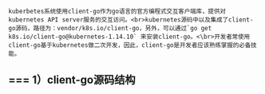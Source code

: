     kuberbetes系统使用client-go作为go语言的官方编程式交互客户端库，提供对kubernetes API server服务的交互访问。<br>kubernetes源码中以及集成了client-go源码，路径为：vendor/k8s.io/client-go，另外，可以通过`go get k8s.io/client-go@kubernetes-1.14.10` 来安装client-go。<\br>开发者常使用client-go基于kubernetes做二次开发，因此，client-go是开发者应该熟练掌握的必备技能。
===
1）client-go源码结构
---
